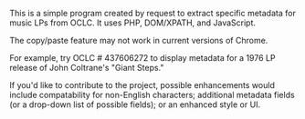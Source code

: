 This is a simple program created by request to extract specific metadata for music LPs from OCLC. It uses PHP, DOM/XPATH, and JavaScript.

The copy/paste feature may not work in current versions of Chrome.

For example, try OCLC # 437606272 to display metadata for a 1976 LP release of John Coltrane's "Giant Steps."

If you'd like to contribute to the project, possible enhancements would include compatability for non-English characters; additional metadata fields (or a drop-down list of possible fields); or an enhanced style or UI.